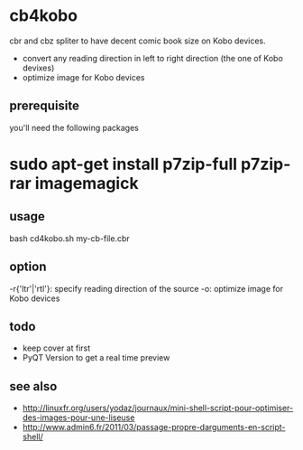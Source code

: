 cb4kobo
=======

cbr and cbz spliter to have decent comic book size on Kobo devices.

* convert any reading direction in left to right direction (the one of Kobo devixes)
* optimize image for Kobo devices

prerequisite
------------
you'll need the following packages

# sudo apt-get install p7zip-full p7zip-rar imagemagick

usage
-----

bash cd4kobo.sh my-cb-file.cbr

option
------

-r{'ltr'|'rtl'}: specify reading direction of the source
-o: optimize image for Kobo devices

todo
----

* keep cover at first
* PyQT Version to get a real time preview

see also
--------

* http://linuxfr.org/users/yodaz/journaux/mini-shell-script-pour-optimiser-des-images-pour-une-liseuse
* http://www.admin6.fr/2011/03/passage-propre-darguments-en-script-shell/

